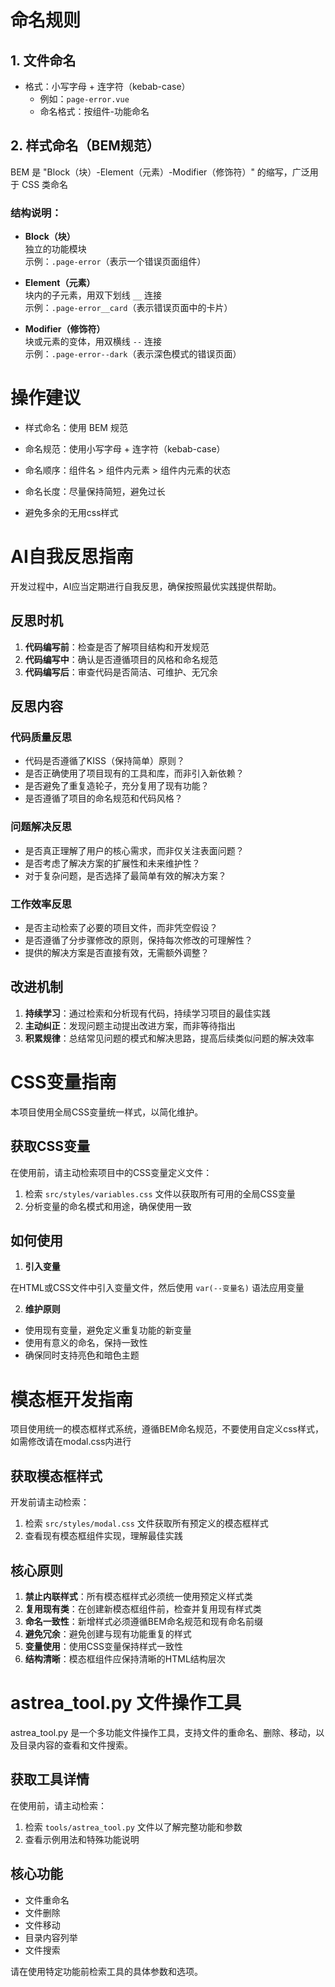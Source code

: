 # 命名规则

## 1. 文件命名

- 格式：小写字母 + 连字符（kebab-case）
  - 例如：`page-error.vue`
  - 命名格式：按组件-功能命名

## 2. 样式命名（BEM规范）

BEM 是 "Block（块）-Element（元素）-Modifier（修饰符）" 的缩写，广泛用于 CSS 类命名

### 结构说明：

- **Block（块）**  
  独立的功能模块  
  示例：`.page-error`（表示一个错误页面组件）

- **Element（元素）**  
  块内的子元素，用双下划线 `__` 连接  
  示例：`.page-error__card`（表示错误页面中的卡片）

- **Modifier（修饰符）**  
  块或元素的变体，用双横线 `--` 连接  
  示例：`.page-error--dark`（表示深色模式的错误页面）

# 操作建议

- 样式命名：使用 BEM 规范
- 命名规范：使用小写字母 + 连字符（kebab-case）
- 命名顺序：组件名 > 组件内元素 > 组件内元素的状态
- 命名长度：尽量保持简短，避免过长

- 避免多余的无用css样式

# AI自我反思指南

开发过程中，AI应当定期进行自我反思，确保按照最优实践提供帮助。

## 反思时机

1. **代码编写前**：检查是否了解项目结构和开发规范
2. **代码编写中**：确认是否遵循项目的风格和命名规范
3. **代码编写后**：审查代码是否简洁、可维护、无冗余

## 反思内容

### 代码质量反思

- 代码是否遵循了KISS（保持简单）原则？
- 是否正确使用了项目现有的工具和库，而非引入新依赖？
- 是否避免了重复造轮子，充分复用了现有功能？
- 是否遵循了项目的命名规范和代码风格？

### 问题解决反思

- 是否真正理解了用户的核心需求，而非仅关注表面问题？
- 是否考虑了解决方案的扩展性和未来维护性？
- 对于复杂问题，是否选择了最简单有效的解决方案？

### 工作效率反思

- 是否主动检索了必要的项目文件，而非凭空假设？
- 是否遵循了分步骤修改的原则，保持每次修改的可理解性？
- 提供的解决方案是否直接有效，无需额外调整？

## 改进机制

1. **持续学习**：通过检索和分析现有代码，持续学习项目的最佳实践
2. **主动纠正**：发现问题主动提出改进方案，而非等待指出
3. **积累规律**：总结常见问题的模式和解决思路，提高后续类似问题的解决效率

# CSS变量指南

本项目使用全局CSS变量统一样式，以简化维护。

## 获取CSS变量

在使用前，请主动检索项目中的CSS变量定义文件：

1. 检索 `src/styles/variables.css` 文件以获取所有可用的全局CSS变量
2. 分析变量的命名模式和用途，确保使用一致

## 如何使用

1. **引入变量**

在HTML或CSS文件中引入变量文件，然后使用 `var(--变量名)` 语法应用变量

2. **维护原则**

- 使用现有变量，避免定义重复功能的新变量
- 使用有意义的命名，保持一致性
- 确保同时支持亮色和暗色主题

# 模态框开发指南

项目使用统一的模态框样式系统，遵循BEM命名规范，不要使用自定义css样式，如需修改请在modal.css内进行

## 获取模态框样式

开发前请主动检索：

1. 检索 `src/styles/modal.css` 文件获取所有预定义的模态框样式
2. 查看现有模态框组件实现，理解最佳实践

## 核心原则

1. **禁止内联样式**：所有模态框样式必须统一使用预定义样式类
2. **复用现有类**：在创建新模态框组件前，检查并复用现有样式类
3. **命名一致性**：新增样式必须遵循BEM命名规范和现有命名前缀
4. **避免冗余**：避免创建与现有功能重复的样式
5. **变量使用**：使用CSS变量保持样式一致性
6. **结构清晰**：模态框组件应保持清晰的HTML结构层次

# astrea_tool.py 文件操作工具

astrea_tool.py 是一个多功能文件操作工具，支持文件的重命名、删除、移动，以及目录内容的查看和文件搜索。

## 获取工具详情

在使用前，请主动检索：

1. 检索 `tools/astrea_tool.py` 文件以了解完整功能和参数
2. 查看示例用法和特殊功能说明

## 核心功能

- 文件重命名
- 文件删除
- 文件移动
- 目录内容列举
- 文件搜索

请在使用特定功能前检索工具的具体参数和选项。
